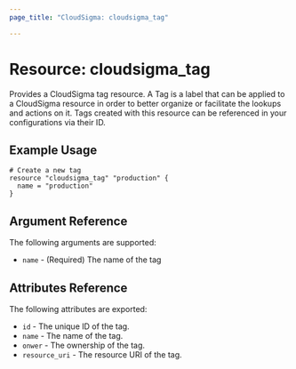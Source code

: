 ```yaml
---
page_title: "CloudSigma: cloudsigma_tag"

---
```


# Resource: cloudsigma_tag

Provides a CloudSigma tag resource. A Tag is a label that can be applied to
a CloudSigma resource in order to better organize or facilitate the lookups
and actions on it. Tags created with this resource can be referenced in your
configurations via their ID.


## Example Usage

```hcl
# Create a new tag
resource "cloudsigma_tag" "production" {
  name = "production"
}
```


## Argument Reference

The following arguments are supported:

* `name` - (Required) The name of the tag


## Attributes Reference

The following attributes are exported:

* `id` - The unique ID of the tag.
* `name` - The name of the tag.
* `onwer` - The ownership of the tag.
* `resource_uri` - The resource URI of the tag.
